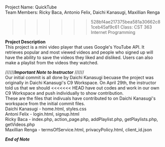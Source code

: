 Project Name: QuickTube <br>
Team Members: Ricky Baca, Antonio Felix, Daichi Kanasugi, Maxillian Renga <br>
>>>>>>> 528bf4ae217375bea581a30662c81ceb45af9c61
Class: CST 363 Internet Programming <br>

<b>Project Description</b><br>
This project is a mini video player that uses Google's YouTube API. It retrieves popular and most viewed videos
and people who signed up will have the ability to save the videos they liked and disliked. Users can also
make a playlist from the videos they watched. 

//////***Important Note to Instructor*** //////<br>
Our initial commit is all done by Daichi Kanasugi becuase the project was originally 
in Daichi Kanasugi's C9 Workspace. On April 29th, the instructor told us that we should
<<<<<<< HEAD
have out codes and work in our own C9 Workspace and push individually to show contribution. 
<br>
These are the files that indivuals have contributed to on Daichi Kanasugi's workspace from the 
initial commit files.
<br>
Daichi Kanasugi - home.html, styles.css <br>
Antoni Felix - login.html, signup.html <br>
Ricky Baca - index.php, action_page.php, addPlaylist.php, getPlaylists.php, getVideos.php <br>
Maxillian Renga - termsOfService.html, privacyPolicy.html, client_id.json <br>

***End of Note*** <br>

